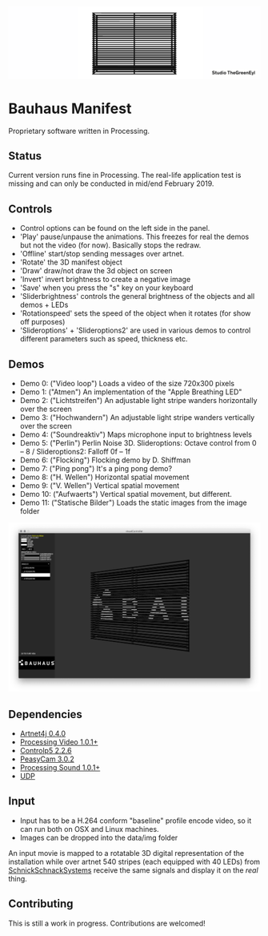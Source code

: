 <p align="center">
  <img src="cover_manifest.jpg">
</p>

# Bauhaus Manifest

Proprietary software written in Processing.

## Status
Current version runs fine in Processing. The real-life application test is missing and can only be conducted in mid/end February 2019.

## Controls
- Control options can be found on the left side in the panel.
- 'Play' pause/unpause the animations. This freezes for real the demos but not the video (for now). Basically stops the redraw.
- 'Offline' start/stop sending messages over artnet.
- 'Rotate' the 3D manifest object
- 'Draw' draw/not draw the 3d object on screen
- 'Invert' invert brightness to create a negative image
- 'Save' when you press the "s" key on your keyboard
- 'Sliderbrightness' controls the general brightness of the objects and all demos + LEDs
- 'Rotationspeed' sets the speed of the object when it rotates (for show off purposes)
- 'Slideroptions' + 'Slideroptions2' are used in various demos to control different parameters such as speed, thickness etc.

## Demos
- Demo 0: ("Video loop") Loads a video of the size 720x300 pixels
- Demo 1: ("Atmen") An implementation of the "Apple Breathing LED"
- Demo 2: ("Lichtstreifen") An adjustable light stripe wanders horizontally over the screen
- Demo 3: ("Hochwandern") An adjustable light stripe wanders vertically over the screen
- Demo 4: ("Soundreaktiv") Maps microphone input to brightness levels
- Demo 5: ("Perlin") Perlin Noise 3D. Slideroptions: Octave control from 0 – 8 / Slideroptions2: Falloff 0f – 1f
- Demo 6: ("Flocking") Flocking demo by D. Shiffman
- Demo 7: ("Ping pong") It's a ping pong demo?
- Demo 8: ("H. Wellen") Horizontal spatial movement
- Demo 9: ("V. Wellen") Vertical spatial movement
- Demo 10: ("Aufwaerts") Vertical spatial movement, but different.
- Demo 11: ("Statische Bilder") Loads the static images from the image folder

<p align="center">
  <img src="example.png">
</p>

## Dependencies
* [Artnet4j 0.4.0](https://github.com/cansik/artnet4j)
* [Processing Video 1.0.1+](https://github.com/processing/processing-video)
* [Controlp5 2.2.6](https://github.com/sojamo/controlp5/releases)
* [PeasyCam 3.0.2](http://mrfeinberg.com/peasycam/)
* [Processing Sound 1.0.1+](https://github.com/processing/processing-sound)
* [UDP](https://ubaa.net/shared/processing/udp/index.htm)

## Input
* Input has to be a H.264 conform "baseline" profile encode video, so it can run both on OSX and Linux machines.
* Images can be dropped into the data/img folder

An input movie is mapped to a rotatable 3D digital representation of the installation while over artnet 540 stripes (each equipped with 40 LEDs) from [SchnickSchnackSystems](https://schnick.schnack.systems/produkte/led-komponenten/led-streifen-m/) receive the same signals and display it on the *real* thing.




## Contributing

This is still a work in progress. Contributions are welcomed!

